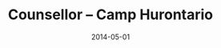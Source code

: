 ---
title: Counsellor – Camp Hurontario
eventType: job
date: 2014-05-01
endDate: 2016-08-20
isSeasonal: true
thumbnail: hurontario
thumbnailExt: jpg
excerpt: Worked with many different age groups from six to fourteen years old, and gained experience in working with people of different ability levels and interests.
---